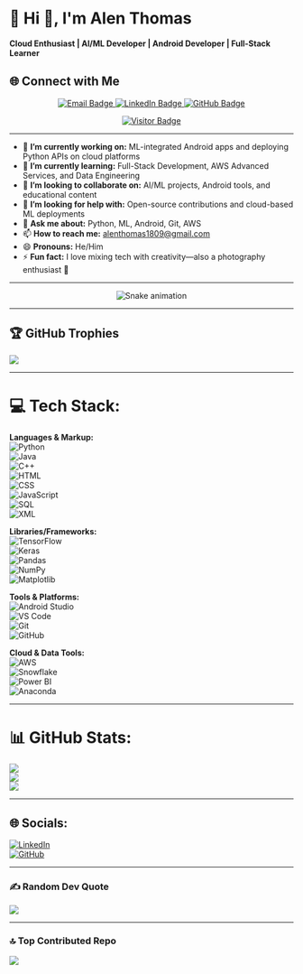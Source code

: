 # 💫 Hi 👋, I'm Alen Thomas
**Cloud Enthusiast | AI/ML Developer | Android Developer | Full-Stack Learner**

## 🌐 Connect with Me

<p align="center">
  <a href="mailto:alenthomas1809@gmail.com" title="Send Email">
    <img src="https://img.shields.io/badge/Email-Me-darkgreen?style=for-the-badge&logo=gmail&logoColor=white" alt="Email Badge"/>
  </a>
  
  <a href="https://www.linkedin.com/in/alen-thomas-3558bb187/" title="Connect on LinkedIn">
    <img src="https://img.shields.io/badge/LinkedIn-Alen%20Thomas-0077B5?style=for-the-badge&logo=linkedin&logoColor=white" alt="LinkedIn Badge"/>
  </a>
  
  <a href="https://github.com/AIstar008" title="Visit my GitHub">
    <img src="https://img.shields.io/badge/GitHub-AIstar008-181717?style=for-the-badge&logo=github&logoColor=white" alt="GitHub Badge"/>
  </a>
</p>

<p align="center">
  <a href="https://visitcount.itsvg.in">
    <img src="https://visitcount.itsvg.in/api?id=AIstar008&label=Profile%20Views&color=4&icon=5&pretty=true" alt="Visitor Badge"/>
  </a>
</p>

---

- 🔭 **I’m currently working on:** ML-integrated Android apps and deploying Python APIs on cloud platforms  
- 🌱 **I’m currently learning:** Full-Stack Development, AWS Advanced Services, and Data Engineering  
- 👯 **I’m looking to collaborate on:** AI/ML projects, Android tools, and educational content  
- 🤔 **I’m looking for help with:** Open-source contributions and cloud-based ML deployments  
- 💬 **Ask me about:** Python, ML, Android, Git, AWS  
- 📫 **How to reach me:** [alenthomas1809@gmail.com](mailto:alenthomas1809@gmail.com)  
- 😄 **Pronouns:** He/Him  
- ⚡ **Fun fact:** I love mixing tech with creativity—also a photography enthusiast 📸

---

<!-- Snake Game Repo View -->
<div align="center">
  <img src="https://profile-readme-generator.com/assets/snake.svg" alt="Snake animation" />
</div>

---

## 🏆 GitHub Trophies
![](https://github-profile-trophy.vercel.app/?username=AIstar008&theme=radical&no-frame=false&no-bg=false&margin-w=4)

---

# 💻 Tech Stack:

**Languages & Markup:**  
![Python](https://img.shields.io/badge/Python-3670A0?style=for-the-badge&logo=python&logoColor=ffdd54)  
![Java](https://img.shields.io/badge/Java-ED8B00?style=for-the-badge&logo=java&logoColor=white)  
![C++](https://img.shields.io/badge/C++-00599C?style=for-the-badge&logo=c%2B%2B&logoColor=white)  
![HTML](https://img.shields.io/badge/HTML5-e34c26?style=for-the-badge&logo=html5&logoColor=white)  
![CSS](https://img.shields.io/badge/CSS3-1572B6?style=for-the-badge&logo=css3&logoColor=white)  
![JavaScript](https://img.shields.io/badge/JavaScript-F7DF1E?style=for-the-badge&logo=javascript&logoColor=black)  
![SQL](https://img.shields.io/badge/SQL-4479A1?style=for-the-badge&logo=postgresql&logoColor=white)  
![XML](https://img.shields.io/badge/XML-0060aa?style=for-the-badge&logo=xml&logoColor=white)

**Libraries/Frameworks:**  
![TensorFlow](https://img.shields.io/badge/TensorFlow-FF6F00?style=for-the-badge&logo=tensorflow&logoColor=white)  
![Keras](https://img.shields.io/badge/Keras-D00000?style=for-the-badge&logo=keras&logoColor=white)  
![Pandas](https://img.shields.io/badge/Pandas-150458?style=for-the-badge&logo=pandas&logoColor=white)  
![NumPy](https://img.shields.io/badge/NumPy-013243?style=for-the-badge&logo=numpy&logoColor=white)  
![Matplotlib](https://img.shields.io/badge/Matplotlib-11557c?style=for-the-badge&logo=matplotlib&logoColor=white)

**Tools & Platforms:**  
![Android Studio](https://img.shields.io/badge/Android%20Studio-3DDC84?style=for-the-badge&logo=android-studio&logoColor=white)  
![VS Code](https://img.shields.io/badge/VS%20Code-007ACC?style=for-the-badge&logo=visual-studio-code&logoColor=white)  
![Git](https://img.shields.io/badge/Git-F05032?style=for-the-badge&logo=git&logoColor=white)  
![GitHub](https://img.shields.io/badge/GitHub-121013?style=for-the-badge&logo=github&logoColor=white)

**Cloud & Data Tools:**  
![AWS](https://img.shields.io/badge/AWS-FF9900?style=for-the-badge&logo=amazon-aws&logoColor=white)  
![Snowflake](https://img.shields.io/badge/Snowflake-29B5E8?style=for-the-badge&logo=snowflake&logoColor=white)  
![Power BI](https://img.shields.io/badge/Power%20BI-F2C811?style=for-the-badge&logo=powerbi&logoColor=black)  
![Anaconda](https://img.shields.io/badge/Anaconda-42B029?style=for-the-badge&logo=anaconda&logoColor=white)

---

# 📊 GitHub Stats:

![](https://github-readme-stats.vercel.app/api/top-langs/?username=AIstar008&theme=dark&hide_border=false&include_all_commits=true&count_private=true&layout=compact)<br>
![](https://github-readme-stats.vercel.app/api?username=AIstar008&theme=dark&hide_border=false&include_all_commits=true&count_private=true)  
![](https://github-readme-streak-stats.herokuapp.com/?user=AIstar008&theme=dark&hide_border=false)

---

## 🌐 Socials:

[![LinkedIn](https://img.shields.io/badge/LinkedIn-%230077B5.svg?logo=linkedin&logoColor=white)](https://linkedin.com/in/alen-thomas-3558bb187)  
[![GitHub](https://img.shields.io/badge/GitHub-000?style=for-the-badge&logo=github&logoColor=white)](https://github.com/AIstar008)

---

### ✍️ Random Dev Quote
![](https://quotes-github-readme.vercel.app/api?type=horizontal&theme=radical)

---

### 🔝 Top Contributed Repo
![](https://github-contributor-stats.vercel.app/api?username=AIstar008&limit=5&theme=dark&combine_all_yearly_contributions=true)

